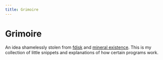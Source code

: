 ```yaml
---
title: Grimoire
---
```


# Grimoire

An idea shamelessly stolen from [fdisk](https://fdisk.space/grimoire/) and [mineral existence](https://mineralexistence.com/grimoire.html). This is my collection of little snippets and explanations of how certain programs work.

